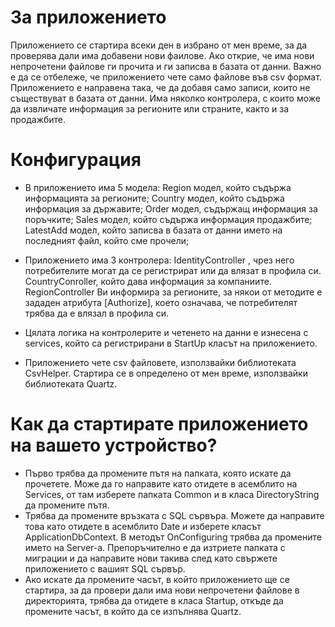 # За приложението
 
Приложението се стартира всеки ден в избрано от мен време, за да проверява дали има добавени нови фаилове. Ако открие, че има нови непрочетени файлове ги прочита и ги записва в базата от данни. Важно е да се отбележе, че приложението чете само файлове във csv формат. Приложението е направена така, че да добавя само записи, които не съществуват в базата от данни. Има няколко контролера, с които може да извличате информация за регионите или страните, както и за продажбите. 


# Конфигурация  
 * В приложението има 5 модела:
    Region модел, който съдържа информацията за регионите;
    Country модел, който съдържа информация за държавите;
    Order модел, съдържащ информация за поръчките;
    Sales модел, който съдържа информация продажбите;
    LatestAdd модел, който записва в базата от данни името на последният файл, който сме прочели;
    
 * Приложението има 3 контролера:
    IdentityController , чрез него потребителите могат да се регистрират или да влязат в профила си. 
    CountryConroller, който дава информация за компаниите.
    RegionController Ви информира за регионите, за някои от методите е зададен атрибута [Authorize], което означава, че потребителят трябва да е влязал в профила си.
    
 * Цялата логика на контролерите и четенето на данни е изнесена с services, който са регистрирани в StartUp класът на приложението.
   
 * Приложението чете csv файловете, използвайки библиотеката CsvHelper. Стартира се в определено от мен време, използвайки библиотеката Quartz.

# Как да стартирате приложението на вашето устройство?
 * Първо трябва да промените пътя на папката, която искате да прочетете. Може да го направите като отидете в асемблито на Services, от там изберете папката Common и в класа DirectoryString да промените пътя.
 * Трябва да промените връзката с SQL сървъра. Можете да направите това като отидете в асемблито Date и изберете класът ApplicationDbContext. В методът OnConfiguring трябва да промените името на Server-а. Препоръчително е да изтриете папката с миграции и да направите нови такива след като свържете приложението с вашият SQL сървър.
 * Ако искате да промените часът, в който приложението ще се стартира, за да провери дали има нови непрочетени файлове в директорията, трябва да отидете в класа Startup, откъде да промените часът, в който да се изпълнява Quartz.
    
